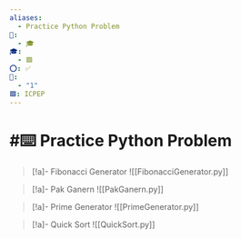 ```yaml
---
aliases:
  - Practice Python Problem
📁:
  - 🎓
🎓:
  - 🟩
⭕: ✅
🔢:
  - "1"
🟩: ICPEP
---
```

# #⌨️ Practice Python Problem

> [!a]- Fibonacci Generator
> ![[FibonacciGenerator.py]]

> [!a]- Pak Ganern
> ![[PakGanern.py]]

> [!a]- Prime Generator
> ![[PrimeGenerator.py]]

> [!a]- Quick Sort
> ![[QuickSort.py]]